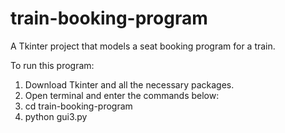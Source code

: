 # train-booking-program
A Tkinter project that models a seat booking program for a train.  

To run this program:

1. Download Tkinter and all the necessary packages.
2. Open terminal and enter the commands below:
3. cd train-booking-program
4. python gui3.py
